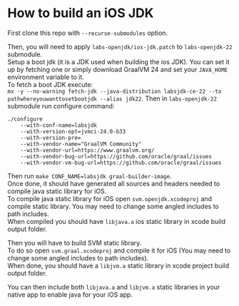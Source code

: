 # How to build an iOS JDK

First clone this repo with `--recurse-submodules` option.  

Then, you will need to apply `labs-openjdk/ios-jdk.patch` to `labs-openjdk-22` submodule.  
Setup a boot jdk (it is a JDK used when building the ios JDK). You can set it up by fetching one or simply download
GraalVM 24 and set your `JAVA_HOME` environment variable to it.  
To fetch a boot JDK execute:  
`mx -y --no-warning fetch-jdk --java-distribution labsjdk-ce-22 --to pathwhereyouwanttosetbootjdk --alias jdk22`.
Then in `labs-openjdk-22` submodule run configure command:  
```
./configure
    --with-conf-name=labsjdk
    --with-version-opt=jvmci-24.0-b33
    --with-version-pre=
    --with-vendor-name="GraalVM Community"
    --with-vendor-url=https://www.graalvm.org/
    --with-vendor-bug-url=https://github.com/oracle/graal/issues
    --with-vendor-vm-bug-url=https://github.com/oracle/graal/issues
```
Then run `make CONF_NAME=labsjdk graal-builder-image`.  
Once done, it should have generated all sources and headers needed to compile java static library for iOS.  
To compile java static library for iOS open `svm.openjdk.xcodeproj` and compile static library. You may need to change
some angled includes to path includes.  
When compiled you should have `libjava.a` ios static library in xcode build output folder.  

Then you will have to build SVM static library.  
To do so open `svm.graal.xcodeproj` and compile it for iOS (You may need to change some angled includes to path includes).  
When done, you should have a `libjvm.a` static library in xcode project build output folder.  

You can then include both `libjava.a` and `libjvm.a` static libraries in your native app to enable java for your iOS app.